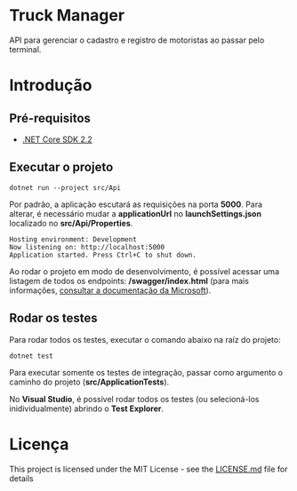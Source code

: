 # Truck Manager

API para gerenciar o cadastro e registro de motoristas ao passar pelo terminal.

# Introdução

## Pré-requisitos

* [.NET Core SDK 2.2](https://dotnet.microsoft.com/download/dotnet-core/2.2)

## Executar o projeto

```
dotnet run --project src/Api
```

Por padrão, a aplicação escutará as requisições na porta **5000**. Para alterar, é necessário mudar a **applicationUrl** no **launchSettings.json** localizado no **src/Api/Properties**.

```
Hosting environment: Development
Now listening on: http://localhost:5000
Application started. Press Ctrl+C to shut down.
```

Ao rodar o projeto em modo de desenvolvimento, é possível acessar uma listagem de todos os endpoints: **/swagger/index.html** (para mais informações, [consultar a documentação da Microsoft](https://docs.microsoft.com/pt-br/aspnet/core/tutorials/getting-started-with-swashbuckle?view=aspnetcore-2.2&tabs=visual-studio)).

## Rodar os testes

Para rodar todos os testes, executar o comando abaixo na raíz do projeto:

```
dotnet test
```

Para executar somente os testes de integração, passar como argumento o caminho do projeto (**src/ApplicationTests**).

No **Visual Studio**, é possível rodar todos os testes (ou selecioná-los inidividualmente) abrindo o **Test Explorer**.

# Licença

This project is licensed under the MIT License - see the [LICENSE.md](LICENSE.md) file for details